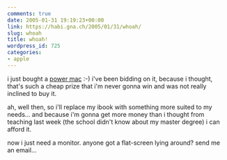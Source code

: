 ```yaml
---
comments: true
date: 2005-01-31 19:19:23+00:00
link: https://habi.gna.ch/2005/01/31/whoah/
slug: whoah
title: whoah!
wordpress_id: 725
categories:
- apple
---
```



i just bought a [power mac](http://www.ricardo.ch/cgi-bin/auk?cmd=viewlot&lotid=346835423) :-) i've been bidding on it, because i thought, that's such a cheap prize that i'm never gonna win and was not really inclined to buy it.
  
ah, well then, so i'll replace my ibook with something more suited to my needs... and because i'm gonna get more money than i thought from teaching last week (the school didn't know about my master degree) i can afford it.
  
now i just need a monitor. anyone got a flat-screen lying around? send me an email...

